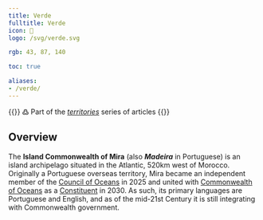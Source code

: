 ```yaml
---
title: Verde
fulltitle: Verde
icon: 🐚
logo: /svg/verde.svg

rgb: 43, 87, 140

toc: true

aliases:
- /verde/
---
```

{{<note>}}
߷ Part of the *[territories](/territories/)* series of articles
{{</note>}}

## Overview

The **Island Commonwealth of Mira** (also ***Madeira*** in Portuguese) is an island archipelago situated in the Atlantic, 520km west of Morocco. Originally a Portuguese overseas territory, Mira became an independent member of the [Council of Oceans](/oceans-council/) in 2025 and united with [Commonwealth of Oceans](/vekllei/) as a [Constituent](/constituents/) in 2030. As such, its primary languages are Portuguese and English, and as of the mid-21st Century it is still integrating with Commonwealth government.
